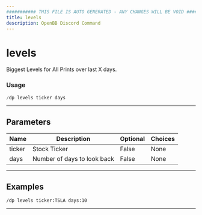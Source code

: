 ```yaml
---
########### THIS FILE IS AUTO GENERATED - ANY CHANGES WILL BE VOID ###########
title: levels
description: OpenBB Discord Command
---
```


# levels

Biggest Levels for All Prints over last X days.

### Usage

```python wordwrap
/dp levels ticker days
```

---

## Parameters

| Name | Description | Optional | Choices |
| ---- | ----------- | -------- | ------- |
| ticker | Stock Ticker | False | None |
| days | Number of days to look back | False | None |


---

## Examples

```
/dp levels ticker:TSLA days:10
```

---
